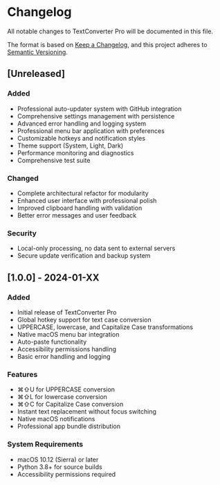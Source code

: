 # Changelog

All notable changes to TextConverter Pro will be documented in this file.

The format is based on [Keep a Changelog](https://keepachangelog.com/en/1.0.0/),
and this project adheres to [Semantic Versioning](https://semver.org/spec/v2.0.0.html).

## [Unreleased]

### Added
- Professional auto-updater system with GitHub integration
- Comprehensive settings management with persistence
- Advanced error handling and logging system
- Professional menu bar application with preferences
- Customizable hotkeys and notification styles
- Theme support (System, Light, Dark)
- Performance monitoring and diagnostics
- Comprehensive test suite

### Changed
- Complete architectural refactor for modularity
- Enhanced user interface with professional polish
- Improved clipboard handling with validation
- Better error messages and user feedback

### Security
- Local-only processing, no data sent to external servers
- Secure update verification and backup system

## [1.0.0] - 2024-01-XX

### Added
- Initial release of TextConverter Pro
- Global hotkey support for text case conversion
- UPPERCASE, lowercase, and Capitalize Case transformations
- Native macOS menu bar integration
- Auto-paste functionality
- Accessibility permissions handling
- Basic error handling and logging

### Features
- ⌘⇧U for UPPERCASE conversion
- ⌘⇧L for lowercase conversion
- ⌘⇧C for Capitalize Case conversion
- Instant text replacement without focus switching
- Native macOS notifications
- Professional app bundle distribution

### System Requirements
- macOS 10.12 (Sierra) or later
- Python 3.8+ for source builds
- Accessibility permissions required
